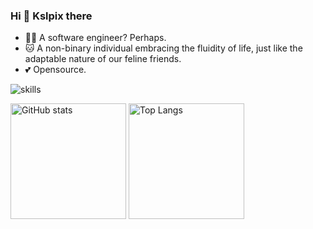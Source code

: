 ### Hi 👋 Kslpix there 

- 👩‍💻 A software engineer? Perhaps.
- 🐱 A non-binary individual embracing the fluidity of life, just like the adaptable nature of our feline friends.
- 💕 Opensource.

![skills](https://skillicons.dev/icons?i=bash,cloudflare,docker,git,github,linux,md,ps,py,raspberrypi,vscode,fastapi,pytorch,vim)

<img src="https://github-readme-stats-one-bice.vercel.app/api?username=Kslpix&count_private=true&theme=calm&show_icons=true&include_all_commits=true&role=OWNER,ORGANIZATION_MEMBER,COLLABORATOR" alt="GitHub stats" height="185px" /> <img src="https://github-readme-stats-one-bice.vercel.app/api/top-langs/?username=Kslpix&layout=compact&langs_count=8&theme=calm&role=OWNER,ORGANIZATION_MEMBER" alt="Top Langs" height="185px" />

